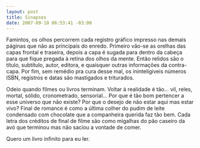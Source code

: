 ```yaml
--- 
layout: post
title: Sinapses
date: 2007-09-10 06:53:41 -03:00
---
```


Famintos, os olhos percorrem cada registro gráfico impresso nas demais páginas
que não as principais do enredo. Primeiro vão-se as orelhas das capas frontal e
traseira, depois a capa é sugada para dentro da cabeça para que fique pregada à
retina dos olhos da mente. Então relidos são o título, subtítulo, autor, editora,
e quaisquer outras informações da contra-capa. Por fim, sem remédio pra cura
desse mal, os inintelígiveis números ISBN, registros e datas são mastigados e
triturados.

Odeio quando filmes ou livros terminam. Voltar à realidade é tão... vil, reles,
mortal, sólido, cronometrado, sensorial... Por que é tão bom pertencer a esse
universo que não existe? Por que o desejo de não estar aqui mas estar vivo?
Final de romance é como a última colher do pudim de leite condensado com
chocolate que a companheira querida faz tão bem. Cada letra dos créditos de
final de filme são como migalhas do pão caseiro da avó que terminou mas não
saciou a vontade de comer.

Quero um livro infinito para eu ler.
